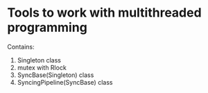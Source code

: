 # Tools to work with multithreaded  programming

Contains:

1. Singleton class
2. mutex with Rlock
2. SyncBase(Singleton) class 
3. SyncingPipeline(SyncBase) class

